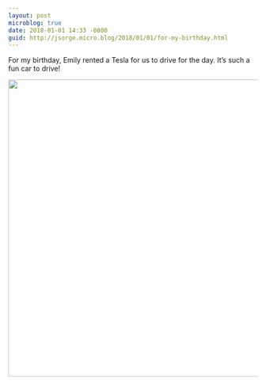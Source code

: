 ```yaml
---
layout: post
microblog: true
date: 2018-01-01 14:33 -0800
guid: http://jsorge.micro.blog/2018/01/01/for-my-birthday.html
---
```

For my birthday, Emily rented a Tesla for us to drive for the day. It’s such a fun car to drive!

<img src="http://mb.jsorge.net/uploads/2018/64b86bba1f.jpg" width="599" height="600" />
